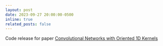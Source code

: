 ```yaml
---
layout: post
date: 2023-09-27 20:00:00-0500
inline: true
related_posts: false
---
```


Code release for paper [Convolutional Networks with Oriented 1D Kernels](https://arxiv.org/abs/2309.15812)